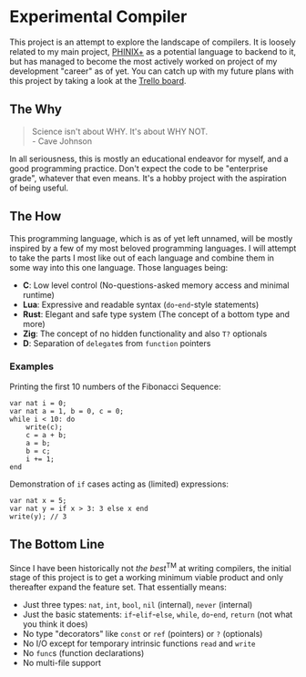 # Experimental Compiler
This project is an attempt to explore the landscape of compilers. It is loosely related to my main project, [PHINIX+](https://github.com/phinixplus)
as a potential language to backend to it, but has managed to become the most actively worked on project of my development "career" as of yet.
You can catch up with my future plans with this project by taking a look at the [Trello board](https://trello.com/b/EaTRZV1Y/compiler).

## The Why
> Science isn't about WHY. It's about WHY NOT. \
> \- Cave Johnson

In all seriousness, this is mostly an educational endeavor for myself, and a good programming practice. Don't expect the code to be
"enterprise grade", whatever that even means. It's a hobby project with the aspiration of being useful.

## The How
This programming language, which is as of yet left unnamed, will be mostly inspired by a few of my most beloved programming languages.
I will attempt to take the parts I most like out of each language and combine them in some way into this one language. Those languages being:
- **C**: Low level control (No-questions-asked memory access and minimal runtime)
- **Lua**: Expressive and readable syntax (`do`-`end`-style statements)
- **Rust**: Elegant and safe type system (The concept of a bottom type and more)
- **Zig**: The concept of no hidden functionality and also `T?` optionals
- **D**: Separation of `delegate`s from `function` pointers

### Examples
Printing the first 10 numbers of the Fibonacci Sequence:
```
var nat i = 0;
var nat a = 1, b = 0, c = 0;
while i < 10: do
	write(c);
	c = a + b;
	a = b;
	b = c;
	i += 1;
end
```

Demonstration of `if` cases acting as (limited) expressions:
```
var nat x = 5;
var nat y = if x > 3: 3 else x end
write(y); // 3
```

## The Bottom Line
Since I have been historically not *the best*<sup>TM</sup> at writing compilers, the initial stage of this project is to get a working
minimum viable product and only thereafter expand the feature set. That essentially means:
- Just three types: `nat`, `int`, `bool`, `nil` (internal), `never` (internal)
- Just the basic statements: `if`-`elif`-`else`, `while`, `do`-`end`, `return` (not what you think it does)
- No type "decorators" like `const` or `ref` (pointers) or `?` (optionals)
- No I/O except for temporary intrinsic functions `read` and `write`
- No `func`s (function declarations)
- No multi-file support
